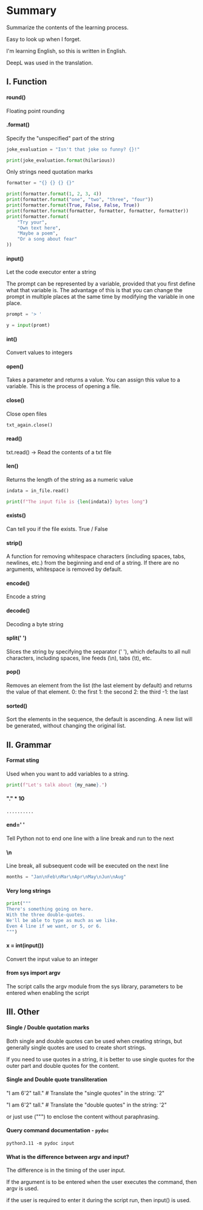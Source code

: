 # Summary
Summarize the contents of the learning process.

Easy to look up when I forget.

I'm learning English, so this is written in English.

DeepL was used in the translation.






## I. Function
#### round()
Floating point rounding

#### .format()
Specify the "unspecified" part of the string

```python
joke_evaluation = "Isn't that joke so funny? {}!"

print(joke_evaluation.format(hilarious))

```

Only strings need quotation marks
```python
formatter = "{} {} {} {}"

print(formatter.format(1, 2, 3, 4))
print(formatter.format("one", "two", "three", "four"))
print(formatter.format(True, False, False, True))
print(formatter.format(formatter, formatter, formatter, formatter))
print(formatter.format(
	"Try your",
	"Own text here",
	"Maybe a poem",
	"Or a song about fear"
))
```

#### input()
Let the code executor enter a string

The prompt can be represented by a variable, provided that you first define what that variable is. 
The advantage of this is that you can change the prompt in multiple places at the same time by modifying the variable in one place.

```python
prompt = '> '

y = input(promt) 
```

#### int()
Convert values to integers

#### open()
Takes a parameter and returns a value. You can assign this value to a variable. 
This is the process of opening a file.

#### close()
Close open files

```python
txt_again.close()
```

#### read()
txt.read() -> Read the contents of a txt file

#### len()
Returns the length of the string as a numeric value

```python
indata = in_file.read()

print(f"The input file is {len(indata)} bytes long")
```

#### exists()
Can tell you if the file exists. True / False

#### strip()
A function for removing whitespace characters (including spaces, tabs, newlines, etc.) from the beginning and end of a string. If there are no arguments, whitespace is removed by default.

#### encode()
Encode a string

#### decode()
Decoding a byte string

#### split(' ')
Slices the string by specifying the separator (' '), which defaults to all null characters, including spaces, line feeds (\n), tabs (\t), etc.

#### pop() 
Removes an element from the list (the last element by default) and returns the value of that element. 0: the first 1: the second 2: the third -1: the last

#### sorted()
Sort the elements in the sequence, the default is ascending. A new list will be generated, without changing the original list.





## II. Grammar
#### Format sting
Used when you want to add variables to a string.

```python
print(f"Let's talk about {my_name}.")
```

#### "." * 10
```shell
..........
```


#### end=' '
Tell Python not to end one line with a line break and run to the next

#### \n
Line break, all subsequent code will be executed on the next line

```python
months = "Jan\nFeb\nMar\nApr\nMay\nJun\nAug"
```

#### Very long strings

```python
print("""
There's something going on here.
With the three double-quotes.
We'll be able to type as much as we like.
Even 4 line if we want, or 5, or 6.
""")
```

#### x = int(input())
Convert the input value to an integer

#### from sys import argv
The script calls the argv module from the sys library, parameters to be entered when enabling the script






## III. Other
#### Single / Double quotation marks
Both single and double quotes can be used when creating strings, but generally single quotes are used to create short strings. 

If you need to use quotes in a string, it is better to use single quotes for the outer part and double quotes for the content.

#### Single and Double quote transliteration 
"I am 6'2\" tall."    # Translate the "single quotes" in the string: '2\"

"I am 6\'2" tall."    # Translate the "double quotes" in the string: \'2"

or just use (""") to enclose the content without paraphrasing.

#### Query command documentation - `pydoc`

```shell
python3.11 -m pydoc input
```

#### What is the difference between argv and input?
The difference is in the timing of the user input. 

If the argument is to be entered when the user executes the command, then argv is used.

if the user is required to enter it during the script run, then input() is used.